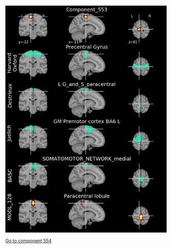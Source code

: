 


![553](preliminary/553.jpg "Component 553")

[Go to component 554](https://parietal-inria.github.io/MODL_atlas/1024/554 "Component 554")